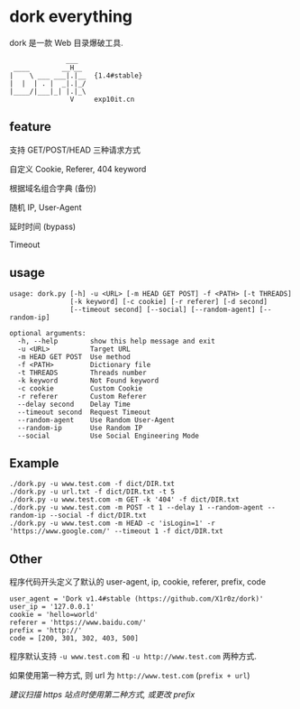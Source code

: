 # dork everything

dork 是一款 Web 目录爆破工具.

```
              ___   
 ____        __H__
|    \ ___ ___|.|__  {1.4#stable}
|  |  | . |  _|.|_/
|____/|___|_| |.|_\
               V     exp10it.cn
```


## feature

支持 GET/POST/HEAD 三种请求方式

自定义 Cookie, Referer, 404 keyword

根据域名组合字典 (备份)

随机 IP, User-Agent

延时时间 (bypass)

Timeout

## usage

```
usage: dork.py [-h] -u <URL> [-m HEAD GET POST] -f <PATH> [-t THREADS]
               [-k keyword] [-c cookie] [-r referer] [-d second]
               [--timeout second] [--social] [--random-agent] [--random-ip]

optional arguments:
  -h, --help        show this help message and exit
  -u <URL>          Target URL
  -m HEAD GET POST  Use method
  -f <PATH>         Dictionary file
  -t THREADS        Threads number
  -k keyword        Not Found keyword
  -c cookie         Custom Cookie
  -r referer        Custom Referer
  --delay second    Delay Time
  --timeout second  Request Timeout
  --random-agent    Use Random User-Agent
  --random-ip       Use Random IP
  --social          Use Social Engineering Mode
```

## Example

```
./dork.py -u www.test.com -f dict/DIR.txt
./dork.py -u url.txt -f dict/DIR.txt -t 5
./dork.py -u www.test.com -m GET -k '404' -f dict/DIR.txt
./dork.py -u www.test.com -m POST -t 1 --delay 1 --random-agent --random-ip --social -f dict/DIR.txt
./dork.py -u www.test.com -m HEAD -c 'isLogin=1' -r 'https://www.google.com/' --timeout 1 -f dict/DIR.txt
```

## Other

程序代码开头定义了默认的 user-agent, ip, cookie, referer, prefix, code

```
user_agent = 'Dork v1.4#stable (https://github.com/X1r0z/dork)'
user_ip = '127.0.0.1'
cookie = 'hello=world'
referer = 'https://www.baidu.com/'
prefix = 'http://'
code = [200, 301, 302, 403, 500]
```

程序默认支持 `-u www.test.com` 和 `-u http://www.test.com` 两种方式.

如果使用第一种方式, 则 url 为 `http://www.test.com` (`prefix + url`)

*建议扫描 https 站点时使用第二种方式, 或更改 prefix*